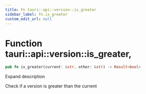 ```yaml
---
title: Fn tauri::api::version::is_greater
sidebar_label: fn.is_greater
custom_edit_url: null
---
```


  # Function tauri::api::version::is_greater,

```rs
pub fn is_greater(current: &str, other: &str) -> Result<bool>
```

Expand description

Check if a version is greater than the current
  